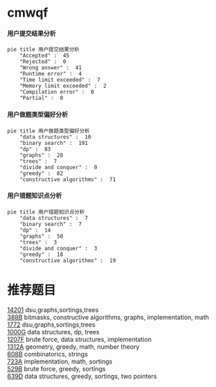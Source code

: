 # cmwqf

<!-- tabs:start -->



#### **用户提交结果分析**

```mermaid
pie title 用户提交结果分析
    "Accepted" :  45
    "Rejected" :  0
    "Wrong answer" :  41
    "Runtime error" :  4
    "Time limit exceeded" :  7
    "Memory limit exceeded" :  2
    "Compilation error" :  0
    "Partial" :  0
```

#### **用户做题类型偏好分析**

```mermaid
pie title 用户做题类型偏好分析
    "data structures" :  10
    "binary search" :  191
    "dp" :  83
    "graphs" :  28
    "trees" :  7
    "divide and conquer" :  0
    "greedy" :  82
    "constructive algorithms" :  71
```
#### **用户错题知识点分析**

```mermaid
pie title 用户错题知识点分析
    "data structures" :  7
    "binary search" :  7
    "dp" :  14
    "graphs" :  50
    "trees" :  3
    "divide and conquer" :  3
    "greedy" :  18
    "constructive algorithms" :  19
```



<!-- tabs:end -->
# 推荐题目
[14201](https://codeforces.com/contest/1420/problem/1)		dsu,graphs,sortings,trees		  
[388B](https://codeforces.com/contest/388/problem/B)		bitmasks,
                        constructive algorithms,
                        graphs,
                        implementation,
                        math		  
[1772](https://codeforces.com/contest/177/problem/2)		dsu,graphs,sortings,trees		  
[1000G](https://codeforces.com/contest/1000/problem/G)		data structures,
                        dp,
                        trees		  
[1207F](https://codeforces.com/contest/1207/problem/F)		brute force,
                        data structures,
                        implementation		  
[1312A](https://codeforces.com/contest/1312/problem/A)		geometry,
                        greedy,
                        math,
                        number theory		  
[608B](https://codeforces.com/contest/608/problem/B)		combinatorics,
                        strings		  
[723A](https://codeforces.com/contest/723/problem/A)		implementation,
                        math,
                        sortings		  
[529B](https://codeforces.com/contest/529/problem/B)		brute force,
                        greedy,
                        sortings		  
[639D](https://codeforces.com/contest/639/problem/D)		data structures,
                        greedy,
                        sortings,
                        two pointers		  
